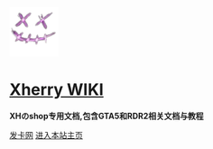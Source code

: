 ![](assets/xxlogo.png)

# [**Xherry WIKI**](?id=Xherry)

**XHのshop专用文档,包含GTA5和RDR2相关文档与教程**

<span id="busuanzi_container_site_pv" style='display:none'>
    👀 本站总访问量：<span id="busuanzi_value_site_pv"></span> 次
</span>
<span id="busuanzi_container_site_uv" style='display:none'>
    | 🚴‍♂️ 本站总访客数：<span id="busuanzi_value_site_uv"></span> 人
</span>

[发卡网](https://xxmod.cn/) [进入本站主页](README.md)


